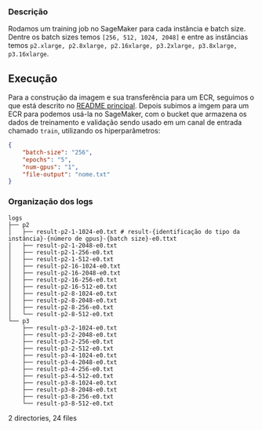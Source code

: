 ### Descrição
Rodamos um training job no SageMaker para cada instância e batch size. Dentre os batch sizes temos `[256, 512, 1024, 2048]` e entre as instâncias temos `p2.xlarge, p2.8xlarge, p2.16xlarge, p3.2xlarge, p3.8xlarge, p3.16xlarge`.

## Execução

Para a construção da imagem e sua transferência para um ECR, seguimos o que está descrito no [README principal](https://github.com/lmcad-unicamp/cloud-ML/tree/sagemaker-image#ap%C3%B3s-a-cria%C3%A7%C3%A3o-do-programa). Depois subimos a imgem para um ECR para podemos usá-la no SageMaker, com o bucket que armazena os dados de treinamento e validação sendo usado em um canal de entrada chamado `train`, utilizando os hiperparâmetros:
```json
{
	"batch-size": "256",
	"epochs": "5",
	"num-gpus": "1",
	"file-output": "nome.txt"
}
```

### Organização dos logs
```
logs
├── p2 				
│   ├── result-p2-1-1024-e0.txt # result-{identificação do tipo da instância}-{número de gpus}-{batch size}-e0.ttxt
│   ├── result-p2-1-2048-e0.txt
│   ├── result-p2-1-256-e0.txt
│   ├── result-p2-1-512-e0.txt
│   ├── result-p2-16-1024-e0.txt
│   ├── result-p2-16-2048-e0.txt
│   ├── result-p2-16-256-e0.txt
│   ├── result-p2-16-512-e0.txt
│   ├── result-p2-8-1024-e0.txt
│   ├── result-p2-8-2048-e0.txt
│   ├── result-p2-8-256-e0.txt
│   └── result-p2-8-512-e0.txt
└── p3
    ├── result-p3-2-1024-e0.txt
    ├── result-p3-2-2048-e0.txt
    ├── result-p3-2-256-e0.txt
    ├── result-p3-2-512-e0.txt
    ├── result-p3-4-1024-e0.txt
    ├── result-p3-4-2048-e0.txt
    ├── result-p3-4-256-e0.txt
    ├── result-p3-4-512-e0.txt
    ├── result-p3-8-1024-e0.txt
    ├── result-p3-8-2048-e0.txt
    ├── result-p3-8-256-e0.txt
    └── result-p3-8-512-e0.txt
```
2 directories, 24 files
